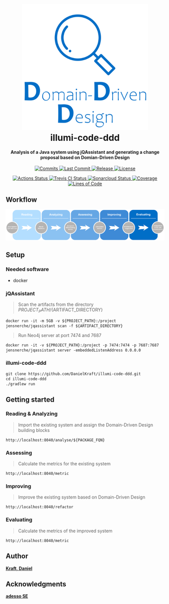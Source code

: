 <h1 align="center">
  <br>
  <img src="/gfx/illumi-code-ddd-logo.png" 
       alt="illumi-code-ddd"
       width="400">
  <br>
    illumi-code-ddd
  <br>
</h1>

<h4 align="center">
  Analysis of a Java system using jQAssistant and generating a change proposal based on Domian-Driven Design
</h4>

<p align="center">
  <a href="https://github.com/DanielKraft/illumi-code-ddd/commits">
    <img src="https://badgen.net/github/commits/DanielKraft/illumi-code-ddd"
         alt="Commits">
  </a>
  <a href="https://github.com/DanielKraft/illumi-code-ddd/commits">
    <img src="https://badgen.net/github/last-commit/DanielKraft/illumi-code-ddd"
         alt="Last Commit">
  </a>
  <a href="https://github.com/DanielKraft/illumi-code-ddd/releases">
    <img src="https://badgen.net/github/release/DanielKraft/illumi-code-ddd"
         alt="Release">
  </a>
  <a href="https://github.com/DanielKraft/illumi-code-ddd/blob/master/LICENSE">
    <img src="https://badgen.net/github/license/DanielKraft/illumi-code-ddd"
         alt="License">
  </a>
</p>

<p align="center">
  <a href="https://github.com/DanielKraft/illumi-code-ddd/actions">
    <img src="https://github.com/DanielKraft/illumi-code-ddd/workflows/Java%20CI/badge.svg"
         alt="Actions Status">
  </a>
  <a href="https://travis-ci.org/DanielKraft/illumi-code-ddd">
    <img src="https://travis-ci.org/DanielKraft/illumi-code-ddd.svg?branch=master"
         alt="Trevis CI Status">
  </a>
  <a href="https://sonarcloud.io/dashboard?id=DanielKraft_illumi-code-ddd">
    <img src="https://sonarcloud.io/api/project_badges/measure?project=DanielKraft_illumi-code-ddd&metric=alert_status"
         alt="Sonarcloud Status">
  </a>
  <a href="https://sonarcloud.io/component_measures?id=DanielKraft_illumi-code-ddd&metric=coverage&view=list">
    <img src="https://sonarcloud.io/api/project_badges/measure?project=DanielKraft_illumi-code-ddd&metric=coverage"
         alt="Coverage">
  </a>
  <a href="https://sonarcloud.io/dashboard?id=DanielKraft_illumi-code-ddd">
    <img src="https://sonarcloud.io/api/project_badges/measure?project=DanielKraft_illumi-code-ddd&metric=ncloc"
         alt="Lines of Code">
  </a>
</p>

## Workflow
![Workflow of illumi-code-ddd](/gfx/illumi-code-ddd-workflow-English.png "Workflow")

## Setup
### Needed software
- docker

### jQAssistant
> Scan the artifacts from the directory ${PROJECT_PATH}/${ARTIFACT_DIRECTORY}
```shell
docker run -it -m 5GB -v ${PROJECT_PATH}:/project jensnerche/jqassistant scan -f ${ARTIFACT_DIRECTORY}
```

> Run Neo4j server at port 7474 and 7687
```shell
docker run -it -v ${PROJECT_PATH}:/project -p 7474:7474 -p 7687:7687 jensnerche/jqassistant server -embeddedListenAddress 0.0.0.0
```

### illumi-code-ddd
```shell
git clone https://github.com/DanielKraft/illumi-code-ddd.git
cd illumi-code-ddd
./gradlew run
```

## Getting started
### Reading & Analyzing
> Import the existing system and assign the Domain-Driven Design building blocks
```shell
http://localhost:8040/analyse/${PACKAGE_FQN}
```
### Assessing
> Calculate the metrics for the existing system 
```shell
http://localhost:8040/metric
```
### Improving
> Improve the existing system based on Domain-Driven Design
```shell
http://localhost:8040/refactor
```
### Evaluating
> Calculate the metrics of the improved system
```shell
http://localhost:8040/metric
```

## Author
[**Kraft, Daniel**](https://github.com/DanielKraft)

## Acknowledgments
[**adesso SE**](https://www.adesso.de/de/)
